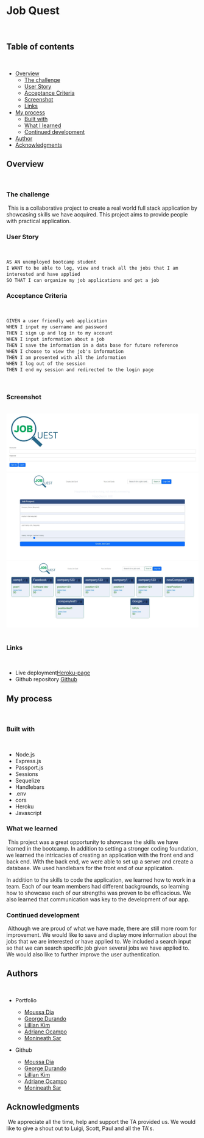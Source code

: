 # Job Quest
​
## Table of contents
​
- [Overview](#overview)
  - [The challenge](#the-challenge)
  - [User Story](#user-story)
  - [Acceptance Criteria](#acceptance-criteria)
  - [Screenshot](#screenshot)
  - [Links](#links)
- [My process](#my-process)
  - [Built with](#built-with)
  - [What I learned](#what-i-learned)
  - [Continued development](#continued-development)
- [Author](#author)
- [Acknowledgments](#acknowledgments)
​​
## Overview
​
### The challenge
​
This is a collaborative project to create a real world full stack application by showcasing skills we have acquired. This project aims to provide people with practical application. 
​
### User Story
​
```
AS AN unemployed bootcamp student
I WANT to be able to log, view and track all the jobs that I am interested and have applied 
SO THAT I can organize my job applications and get a job
```

### Acceptance Criteria
​
```
GIVEN a user friendly web application
WHEN I input my username and password
THEN I sign up and log in to my account
WHEN I input information about a job
THEN I save the information in a data base for future reference
WHEN I choose to view the job's information
THEN I am presented with all the information
WHEN I log out of the session
THEN I end my session and redirected to the login page
```
​
### Screenshot
​
![](./public/assets/images/signup-login-screenshot.JPG)
![](./public/assets/images/jobformscreenshot.JPG)
![](./public/assets/images/jobcardscreenshot.JPG)
​
### Links
​
- Live deployment[Heroku-page](https://job-quest-project2.herokuapp.com/)
- Github repository [Github](https://github.com/AllSystemsRGeorge/Job-Quest.git)
​
## My process
​
### Built with
​
- Node.js
- Express.js
- Passport.js
- Sessions
- Sequelize
- Handlebars
- .env
- cors
- Heroku
- Javascript

### What we learned
​
This project was a great opportunity to showcase the skills we have learned in the bootcamp. In addition to setting a stronger coding foundation, we learned the intricacies of creating an application with the front end and back end. With the back end, we were able to set up a server and create a database. We used handlebars for the front end of our application. 

In addition to the skills to code the application, we learned how to work in a team. Each of our team members had different backgrounds, so learning how to showcase each of our strengths was proven to be efficacious. We also learned that communication was key to the development of our app. 

### Continued development
​
Although we are proud of what we have made, there are still more room for improvement. We would like to save and display more information about the jobs that we are interested or have applied to. We included a search input so that we can search specific job given several jobs we have applied to. We would also like to further improve the user authentication. 

## Authors
​
- Portfolio
  - [Moussa Dia](https://www.your-site.com) 
  - [George Durando](https://www.your-site.com)
  - [Lillian Kim](https://www.your-site.com)
  - [Adriane Ocampo](https://ocampoad.github.io/Adriane_Ocampo_Portfolio/)
  - [Monineath Sar](https://www.your-site.com)

- Github
  - [Moussa Dia](https://www.your-site.com) 
  - [George Durando](https://www.your-site.com)
  - [Lillian Kim](https://www.your-site.com)
  - [Adriane Ocampo](https://github.com/ocampoad)
  - [Monineath Sar](https://www.your-site.com)
  
## Acknowledgments
​ 
We appreciate all the time, help and support the TA provided us. We would like to give a shout out to Luigi, Scott, Paul and all the TA's. 